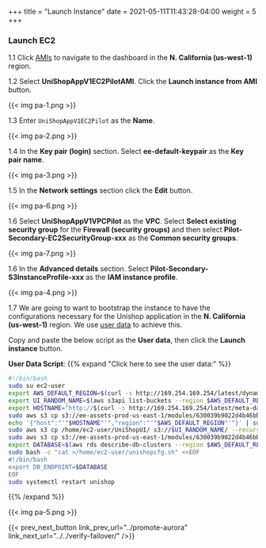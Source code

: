 +++
title = "Launch Instance"
date =  2021-05-11T11:43:28-04:00
weight = 5
+++

### Launch EC2 

1.1 Click [AMIs](https://us-west-1.console.aws.amazon.com/ec2/v2/home?region=us-west-1#Images:visibility=owned-by-me) to navigate to the dashboard in the **N. California (us-west-1)** region.

1.2 Select **UniShopAppV1EC2PilotAMI**.  Click the **Launch instance from AMI** button.

{{< img pa-1.png >}}

1.3 Enter `UniShopAppV1EC2Pilot` as the **Name**.

{{< img pa-2.png >}}

1.4 In the **Key pair (login)** section. Select **ee-default-keypair** as the **Key pair name**.

{{< img pa-3.png >}}

1.5 In the **Network settings** section click the **Edit** button. 

{{< img pa-6.png >}}

1.6 Select **UniShopAppV1VPCPilot** as the **VPC**. Select **Select existing security group** for the **Firewall (security groups)** and then select **Pilot-Secondary-EC2SecurityGroup-xxx** as the **Common security groups**.

{{< img pa-7.png >}}

1.6 In the **Advanced details** section.  Select **Pilot-Secondary-S3InstanceProfile-xxx** as the **IAM instance profile**.

{{< img pa-4.png >}}

1.7 We are going to want to bootstrap the instance to have the configurations necessary for the Unishop application in the  **N. California (us-west-1)** region.
We use [user data](https://docs.aws.amazon.com/AWSEC2/latest/UserGuide/user-data.html) to achieve this.

Copy and paste the below script as the **User data**, then click the **Launch instance** button.

**User Data Script**:
{{% expand "Click here to see the user data:" %}}

```bash
#!/bin/bash     
sudo su ec2-user                        
export AWS_DEFAULT_REGION=$(curl -s http://169.254.169.254/latest/dynamic/instance-identity/document | python -c "import json,sys; print json.loads(sys.stdin.read())['region']")
export UI_RANDOM_NAME=$(aws s3api list-buckets --region $AWS_DEFAULT_REGION --output text --query 'Buckets[?contains(Name, `pilot-secondary-uibucket`) == `true`]'.Name)
export HOSTNAME="http://$(curl -s http://169.254.169.254/latest/meta-data/public-hostname)"
sudo aws s3 cp s3://ee-assets-prod-us-east-1/modules/630039b9022d4b46bb6cbad2e3899733/v1/UniShopUI/ /home/ec2-user/UniShopUI/ --no-sign-request --recursive                                                       
echo '{"host":"'"$HOSTNAME"'","region":"'"$AWS_DEFAULT_REGION"'"}' | sudo tee /home/ec2-user/UniShopUI/config.json                    
sudo aws s3 cp /home/ec2-user/UniShopUI/ s3://$UI_RANDOM_NAME/ --recursive --grants read=uri=http://acs.amazonaws.com/groups/global/AllUsers         
sudo aws s3 cp s3://ee-assets-prod-us-east-1/modules/630039b9022d4b46bb6cbad2e3899733/v1/UniShopAppV1-0.0.1-SNAPSHOT.jar /home/ec2-user/ --no-sign-request     
export DATABASE=$(aws rds describe-db-clusters --region $AWS_DEFAULT_REGION --db-cluster-identifier dr-immersionday-secondary-pilot --query 'DBClusters[*].[Endpoint]' --output text)
sudo bash -c "cat >/home/ec2-user/unishopcfg.sh" <<EOF
#!/bin/bash
export DB_ENDPOINT=$DATABASE
EOF
sudo systemctl restart unishop
```
{{% /expand %}}

{{< img pa-5.png >}}

{{< prev_next_button link_prev_url="../promote-aurora" link_next_url="../../verify-failover/" />}}

